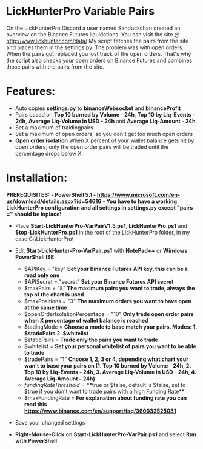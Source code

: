 # LickHunterPro Variable Pairs

On the LickHunterPro Discord a user named Sanduckchan created an overview on the Binance Futures liquidations. You can visit the site @ http://www.lickhunter.com/data/
My script fetches the pairs from the site and places them in the settings.py. The problem was with open orders. When the pairs got replaced you lost track of the open orders. That's why the script also checks your open orders on Binance Futures and combines those pairs with the pairs from the site.

# Features:
- Auto copies **settings.py** to **binanceWebsocket** and **binanceProfit**
- Pairs based on **Top 10 burned by Volume - 24h**, **Top 10 by Liq-Events - 24h**, **Average Liq-Volume in USD - 24h** and **Average Liq-Amount - 24h**
- Set a maximum of traidingpairs
- Set a maximum of open orders, so you don't get too much open orders
- **Open order isolation** When X percent of your wallet balance gets hit by open orders, only the open order pairs will be traded until the percentage drops below X

# Installation:
**PREREQUISITES:**
**- PowerShell 5.1 - https://www.microsoft.com/en-us/download/details.aspx?id=54616**
**- You have to have a working LickHunterPro configuration and all settings in settings.py except "pairs =" should be inplace!**
- Place **Start-LickHunterPro-VarPairV1.5.ps1**, **LickHunterPro.ps1** and **Stop-LickHunterPro.ps1** in the root of the LickHunterPro folder, in my case C:\LickHunterPro\
- Edit **Start-LickHunter-Pro-VarPair.ps1** with **NotePad++** or **Windows PowerShell ISE**
  - $APIKey = "key" **Set your Binance Futures API key, this can be a read only one**
  - $APISecret = "secret" **Set your Binance Futures API secret**
  - $maxPairs = "8" **The maximum pairs you want to trade, always the top of the chart is used**
  - $maxPositions = "3" **The maximum orders you want to have open at the same time**
  - $openOrderIsolationPercentage = "10" **Only trade open order pairs when X percentage of wallet balance is reached**
  - $tadingMode = **Choose a mode to base match your pairs. Modes: 1. $staticPairs 2. $whitelist**
  - $staticPairs = **Trade only the pairs you want to trade**
  - $whitelist = **Set your personal whitelist of pairs you want to be able to trade**
  - $tradePairs = "1" **Choose 1, 2, 3 or 4, depending what chart your wan't to base your pairs on (1. Top 10 burned by Volume - 24h, 2. Top 10 by Liq-Events - 24h, 3. Average Liq-Volume in USD - 24h, 4. Average Liq-Amount - 24h)**
  - $fundingRateThreshold = **$true or $false, default is $false, set to $true if you don't want to trade pairs with a high Funding Rate**
  - $maxFundingRate = **For explanation about funding rate you can read this https://www.binance.com/en/support/faq/360033525031**  

- Save your changed settings
- **Right-Mouse-Click** on **Start-LickHunterPro-VarPair.ps1** and select **Run with PowerShell**
